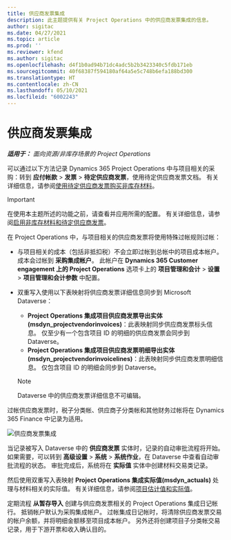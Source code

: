 ```yaml
---
title: 供应商发票集成
description: 此主题提供有关 Project Operations 中的供应商发票集成的信息。
author: sigitac
ms.date: 04/27/2021
ms.topic: article
ms.prod: ''
ms.reviewer: kfend
ms.author: sigitac
ms.openlocfilehash: d4f1b0ad94b71dc4adc5b2b3423340c5fdb171eb
ms.sourcegitcommit: 40f68387f594180af64a5e5c748b6efa188bd300
ms.translationtype: HT
ms.contentlocale: zh-CN
ms.lasthandoff: 05/10/2021
ms.locfileid: "6002243"
---
```

# <a name="vendor-invoice-integration"></a>供应商发票集成

_**适用于：** 面向资源/非库存场景的 Project Operations_

可以通过以下方法记录 Dynamics 365 Project Operations 中与项目相关的采购：转到 **应付帐款** > **发票** > **待定供应商发票**，使用待定供应商发票文档。 有关详细信息，请参阅[使用待定供应商发票购买非库存材料](../procurement/pending-vendor-invoices.md)。

> [!IMPORTANT]
> 在使用本主题所述的功能之前，请查看并应用所需的配置。 有关详细信息，请参阅[启用非库存材料和待定供应商发票](../procurement/configure-materials-nonstocked.md)。

在 Project Operations 中，与项目相关的供应商发票将使用特殊过帐规则过帐：

- 与项目相关的成本（包括非抵扣税）不会立即过帐到总帐中的项目成本帐户。 成本会过帐到 **采购集成帐户**。 此帐户在 **Dynamics 365 Customer engagement 上的 Project Operations** 选项卡上的 **项目管理和会计** > **设置** > **项目管理和会计参数** 中配置。
- 双重写入使用以下表映射将供应商发票详细信息同步到 Microsoft Dataverse：

     - **Project Operations 集成项目供应商发票导出实体 (msdyn_projectvendorinvoices)**：此表映射同步供应商发票标头信息。 仅至少有一个包含项目 ID 的明细的供应商发票会同步到 Dataverse。
     - **Project Operations 集成项目供应商发票明细导出实体 (msdyn_projectvendorinvoicelines)**：此表映射同步供应商发票明细信息。 仅包含项目 ID 的明细会同步到 Dataverse。

     > [!NOTE]
     > Dataverse 中的供应商发票详细信息不可编辑。

过帐供应商发票时，税子分类帐、供应商子分类帐和其他财务过帐将在 Dynamics 365 Finance 中记录为适用。

![供应商发票集成](media/DW7VendorInvoice.png)

当记录被写入 Dataverse 中的 **供应商发票** 实体时，记录的自动审批流程将开始。 如果需要，可以转到 **高级设置** > **系统** > **系统作业**，在 Dataverse 中查看自动审批流程的状态。 审批完成后，系统将在 **实际值** 实体中创建材料交易类记录。

然后使用双重写入表映射 **Project Operations 集成实际值(msdyn_actuals)** 处理与材料相关的实际值。 有关详细信息，请参阅[项目估计值和实际值](resource-dual-write-estimates-actuals.md)。

定期流程 **从暂存导入** 创建与供应商发票相关的 Project Operations 集成日记帐行。 抵销帐户默认为采购集成帐户。 过帐集成日记帐时，将清除供应商发票交易的帐户余额，并将明细金额移至项目成本帐户。 另外还将创建项目子分类帐交易记录，用于下游开票和收入确认目的。
